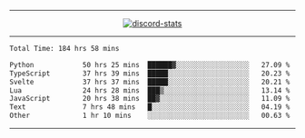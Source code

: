<a href="https://www.github.com/ripavoid" target="_blank" rel="noreferrer">

-------

<div align='center'>
    <a href='https://discordapp.com/users/825178146797518881'>
        <img align='center' alt='discord-stats' src='https://api.discord-status.me/825178146797518881?nitro&boost=4&gradient=%231e0b1a%2C%23000000%2C%23000000%2C%23160316'></img>
    </a>
</div>

-------

<!--START_SECTION:waka-->

```txt
Total Time: 184 hrs 58 mins

Python            50 hrs 25 mins  ██████▓░░░░░░░░░░░░░░░░░░   27.09 %
TypeScript        37 hrs 39 mins  █████░░░░░░░░░░░░░░░░░░░░   20.23 %
Svelte            37 hrs 37 mins  █████░░░░░░░░░░░░░░░░░░░░   20.21 %
Lua               24 hrs 28 mins  ███▒░░░░░░░░░░░░░░░░░░░░░   13.14 %
JavaScript        20 hrs 38 mins  ██▓░░░░░░░░░░░░░░░░░░░░░░   11.09 %
Text              7 hrs 48 mins   █░░░░░░░░░░░░░░░░░░░░░░░░   04.19 %
Other             1 hr 10 mins    ░░░░░░░░░░░░░░░░░░░░░░░░░   00.63 %
```

<!--END_SECTION:waka-->

-------
